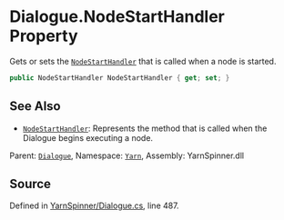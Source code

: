 # Dialogue.NodeStartHandler Property

Gets or sets the [`NodeStartHandler`](/api/csharp/yarn/nodestarthandler.md) that is
called when a node is started.


```csharp
public NodeStartHandler NodeStartHandler { get; set; }
```



## See Also
* [`NodeStartHandler`](/api/csharp/yarn/nodestarthandler.md): 
Represents the method that is called when the Dialogue begins
executing a node.

<div class="class-metadata">

Parent: [`Dialogue`](/api/csharp/yarn/dialogue.md), Namespace: [`Yarn`](/api/csharp/yarn/README.md), Assembly: YarnSpinner.dll
</div>

## Source
Defined in [YarnSpinner/Dialogue.cs](https://github.com/YarnSpinnerTool/YarnSpinner//blob/develop/YarnSpinner/Dialogue.cs#L487), line 487.
